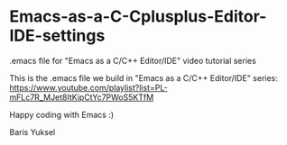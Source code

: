 Emacs-as-a-C-Cplusplus-Editor-IDE-settings
==========================================

.emacs file for "Emacs as a C/C++ Editor/IDE" video tutorial series

This is the .emacs file we build in "Emacs as a C/C++ Editor/IDE" series: https://www.youtube.com/playlist?list=PL-mFLc7R_MJet8ItKipCtYc7PWoS5KTfM

Happy coding with Emacs :)

Baris Yuksel

